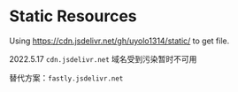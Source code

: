 # Static Resources

Using https://cdn.jsdelivr.net/gh/uyolo1314/static/ to get file.



2022.5.17 `cdn.jsdelivr.net` 域名受到污染暂时不可用

替代方案：`fastly.jsdelivr.net`
